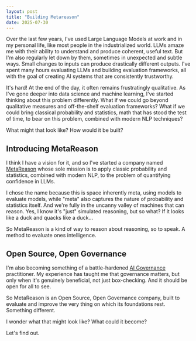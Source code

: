 ```yaml
---
layout: post
title: "Building Metareason"
date: 2025-07-30
---
```


Over the last few years, I've used Large Language Models at work and in my personal life, like most people in the industrialized world. LLMs amaze me with their ability to understand and produce coherent, useful text. But I'm also regularly let down by them, sometimes in unexpected and subtle ways. Small changes to inputs can produce drastically different outputs. I've spent many hours evaluating LLMs and building evaluation frameworks, all with the goal of creating AI systems that are consistently trustworthy. 

It's hard! At the end of the day, it often remains frustratingly qualitative. As I've gone deeper into data science and machine learning, I've started thinking about this problem differently. What if we could go beyond qualitative measures and off-the-shelf evaluation frameworks? What if we could bring classical probability and statistics, math that has stood the test of time, to bear on this problem, combined with modern NLP techniques?

What might that look like? How would it be built?

## Introducing MetaReason

I think I have a vision for it, and so I've started a company named [MetaReason](https://github.com/metareason-ai) whose sole mission is to apply classic probability and statistics, combined with modern NLP, to the problem of quantifying confidence in LLMs.

I chose the name because this is space inherently meta, using models to evaluate models, while "meta" also captures the nature of probability and statistics itself. And we're fully in the uncanny valley of machines that can reason. Yes, I know it's "just" simulated reasoning, but so what? If it looks like a duck and quacks like a duck... 

So MetaReason is a kind of way to reason about reasoning, so to speak. A method to evaluate ones intelligence.

## Open Source, Open Governance 

I'm also becoming something of a battle-hardened [AI Governance](https://www.ibm.com/think/topics/ai-governance) practitioner. My experience has taught me that governance matters, but only when it's genuinely beneficial, not just box-checking. And it should be open for all to see.

So MetaReason is an Open Source, Open Governance company, built to evaluate and improve the very thing on which its foundations rest. Something different.

I wonder what that might look like? What could it become?

Let's find out.